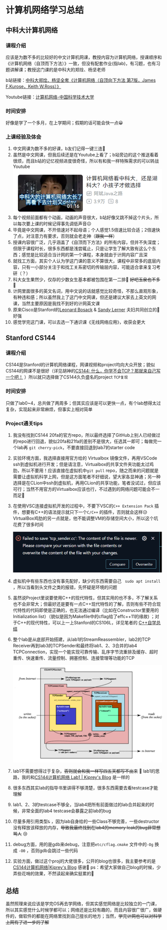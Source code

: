# 计算机网络学习总结



## 中科大计算机网络

### 课程介绍

应该是为数不多的比较好的中文计算机网课，教授内容为计算机网络，授课顺序和《计算机网络（自顶而下方法）》一致，但没有配套作业(指lab)，有习题，也有习题讲解课；教授这门课的是中科大的郑烇、杨坚老师

b站链接：[中科大郑烇、杨坚全套《计算机网络（自顶向下方法 第7版，James F.Kurose，Keith W.Ross）》](https://www.bilibili.com/video/BV1JV411t7ow/?spm_id_from=333.337.search-card.all.click&vd_source=865125835ff76711e37999adb58966b2) 

Youtube链接：[计算机网络-中国科学技术大学](https://www.youtube.com/watch?v=V3e55f1HsPk&list=PLaYSsAWtQBi6fuckA3voWYQXJz3ESw_OA) 

### 时间安排

好像是学了一个多月，在上学期间；假期的话可能会快一点😀

### 上课经验及体会

1. 中文网课为数不多的好课，b友们记得一键三连🥺
2. 虽然是中文网课，但我后续还是在Youtube上看了；b站旁边的这个推送看着很烦，而且b站的记忆视频进度很奇怪，所以有和我一样特殊需求的可以转战Youtube![1693402933845](assets/1693402933845.png)
3. 每个视频前面都有个动画，动画的声音很大，b站好像又跳不掉这个片头，所以每次要上课的时候记得事先调低声音☹
4. 毕竟是中文网课，不开倍速对不起母语；个人感觉1.5倍速比较合适；2倍速快了点，对注意力有要求，否则就会老走神（~~跟我一样~~）
5. 授课内容很广泛，几乎涵盖了《自顶而下方法》的所有内容，但并不失深度；但限于课程时长，很多东西都是浅尝辄止，只是让学生了解大致有这么个东西；感觉是比较适合当计网的第一个课程，本身就由于计网内容广且深
6. 就找工方面，其实个人认为学这门课的意义不算很大，课程中非常多的底层内容，只有一小部分关注于和找工关系密切的传输层内容，可能适合拿来复习考研（？）
7. 科大女生果然少，仅存的少数女生基本都被包围在第一二排👀  ~~好吧玉泉也不多~~🤡
8. 计网里面很多的英文名词，用中文说的话就感觉比较奇怪，不那么直观形象，有种违和感；所以虽然我上了这门中文网课，但还是建议大家去上英文的网课，当然主要原因是我找不到好的计网英文课
9. 原来Cisco是Stanford的[Leonard Bosack](https://en.wikipedia.org/wiki/Leonard_Bosack) & [Sandy Lerner](https://en.wikipedia.org/wiki/Sandy_Lerner) 夫妇共同创立的🤗好强
10. 感觉学完这门课，可以去选一下通识课《无线网络应用》，收获会更大





## Stanford CS144

### 课程介绍

CS144是Stanford的计算机网络课程，网课视频和project均向大众开放；貌似CS144的网课不是很好（详见胡神的[CS144: 什么，你学不会TCP？那就来自己写一个吧！](https://zhuanlan.zhihu.com/p/175998415) ）所以就只选择做了CS144久负盛名的project  `TCP复现`

### 时间安排

只做了lab0~4，总共做了两周多；但其实应该是可以更快一点，有个lab想得太过复杂，实现起来非常麻烦，但事实上相对简单

### Project通关tips

1. 我没有找到CS144  20fa的官方repo，所以最终选择了GitHub上别人已经做过的repo进行回退，貌似20fa和21fa的差别不是很大，任选其一即可；每做完一个lab再 `git cherry-pick`，不要直接回退到lab7的starter code 

2. 实验环境方面，我选择直接用官方给的 Virtualbox 镜像文件，再用VSCode ssh到虚拟机进行开发；但是请注意，Virtualbox的共享文件夹功能太过鸡肋，所以不要用！应该直接在虚拟机中`git pull` repo，随之而来的问题就是需要让虚拟机科学上网，但是这方面笔者不好细说，望大家各显神通；另一种选择是在CLion中ssh到虚拟机，再用CLion的共享功能，笔者没试过，但应该可行；当然不用官方的Virtualbox应该也行，不过遇到的网络问题可能会不一而足🤔

3. 在使用VSC连接虚拟机开发的过程中，不要下VSC的`C++ Extension Pack` 插件，想要有C++的语法提示就只下一个`C/C++` 的插件，否则就会这样😥VIrtualBox鸡肋的另一点就是，他不能调整VM的存储空间大小，所以这个坑花费了很多时间

   ![1692625260414](assets/1692625260414.png)

4. 虚拟机中有些东西也没有事先配好，缺少的东西需要自己 ` sudo apt install` ，所以当看到头文件之类的报错，先怀疑是环境的问题

5. 虽然说Project里说要使用C++的现代特性，但其实用的也不多，不了解关系也不会非常大；但最好还是要有一点C++现代特性的了解，否则有些不符合现代特性的代码即使是正确的，也无法通过编译（比如在Constructor里要用的Initialization list）（貌似是因为Makefile中的cflag给了effc++11的缘故) ；对于C++的现代特性，可以上一上Stanford的CS106L，详见笔者的 [C++自学总结](https://github.com/half-dreamer/AP1400-2) 

6. 整个lab是从底部开始搭建，从lab1的StreamReassembler，lab2的TCP Receiver再到lab3的TCPSender和最终将lab1、2、3合并的lab4 TCPConnection，实现一个能实现可靠传输、乱序字节流重排及缓存、超时重传、快速重传、流量控制、拥塞控制、连接管理等功能的TCP

    

   ![1693794682869](assets/1693794682869.png)

7. lab1不需要想得过于复杂，~~否则就会和我一样写四五天都写不出来~~ 🤡 lab1的思路，我的和[CS144计算机网络 Lab1 | Kiprey's Blog](https://kiprey.github.io/2021/11/cs144-lab1/) 是一样的

8. 很多东西其实lab的指导书里讲得不够清楚，很多东西需要去看testcase才能理解

9. lab1、2、3的testcase不够全，当lab4把所有前面做过的lab合并起来的时候，非常全面的lab4 testcase会暴露之前lab的bug

10. 尽量多用引用类型`&` ，因为lab自身给的一些Class不够完善，一些destructor没有释放该释放的内存，~~导致我最终找到在lab4的memory leak的bug非常想骂人~~ 😢

11. debug方面，用的是gdb来debug，注意把`etc/cflag.cmake` 文件中的`-Og` 换成 `-O0` ，否则gdb会跳过一些代码

12. 实验方面，做过这个proj的大佬很多，公开的blog也很多，我主要参考的是 [CS144计算机网络|Kiprey's Blog](https://kiprey.github.io/2021/11/cs144-lab0/)       感谢🥰         ps：希望大家做自己blog的时候，少弄些花哨的效果，不然读起来确实挺累的🤡



## 总结

虽然照理来说应该是学完OS再去学网络，但其实感觉网络是比较独立的一门课，所以其实感觉什么时候学都可以；网络还是比较有趣的，而且内容很广很广，做硬件的，做软件的都能在网络里找到自己擅长的地方；当然，~~学完计网也可以对科学上网有了进一步的了解~~